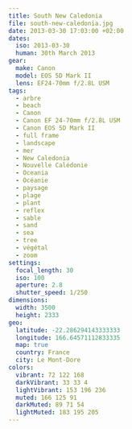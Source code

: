 ```yaml
---
title: South New Caledonia
file: south-new-caledonia.jpg
date: 2013-03-30 17:03:00 +02:00
dates:
  iso: 2013-03-30
  human: 30th March 2013
gear:
  make: Canon
  model: EOS 5D Mark II
  lens: EF24-70mm f/2.8L USM
tags:
  - arbre
  - beach
  - Canon
  - Canon EF 24-70mm f/2.8L USM
  - Canon EOS 5D Mark II
  - full frame
  - landscape
  - mer
  - New Caledonia
  - Nouvelle Calédonie
  - Oceania
  - Océanie
  - paysage
  - plage
  - plant
  - reflex
  - sable
  - sand
  - sea
  - tree
  - végétal
  - zoom
settings:
  focal_length: 30
  iso: 100
  aperture: 2.8
  shutter_speed: 1/250
dimensions:
  width: 3500
  height: 2333
geo:
  latitude: -22.286294143333333
  longitude: 166.64571112833335
  map: true
  country: France
  city: Le Mont-Dore
colors:
  vibrant: 72 122 168
  darkVibrant: 33 33 4
  lightVibrant: 153 196 236
  muted: 166 125 91
  darkMuted: 89 71 54
  lightMuted: 183 195 205
---
```



